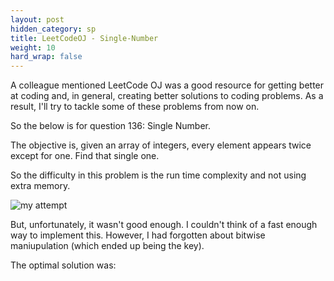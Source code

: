 ```yaml
---
layout: post
hidden_category: sp
title: LeetCodeOJ - Single-Number
weight: 10
hard_wrap: false
---
```


A colleague mentioned LeetCode OJ was a good resource for getting better at coding and, in general, creating better solutions to coding problems. As a result, I'll try to tackle some of these problems from now on.

So the below is for question 136: Single Number.

The objective is, given an array of integers, every element appears twice except for one. Find that single one.

So the difficulty in this problem is the run time complexity and not using extra memory.

![my attempt]()


But, unfortunately, it wasn't good enough. I couldn't think of a fast enough way to implement this. However, I had forgotten about bitwise maniupulation (which ended up being the key).

The optimal solution was:
